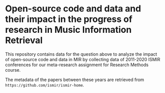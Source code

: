 #  Open-source code and data and their impact in the progress of research in Music Information Retrieval


This repository contains data for the question above to analyze the impact of open-source code and data in MIR by collecting data of 2011-2020 ISMIR conferences for our meta-research assignment for Research Methods course. 

The metadata of the papers between these years are retrieved from `https://github.com/ismir/ismir-home`.

